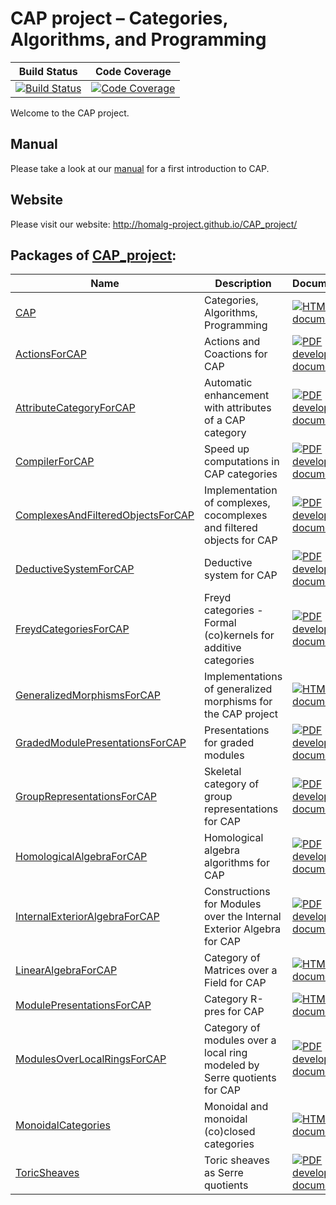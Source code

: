 <!-- BEGIN HEADER -->
# CAP project – Categories, Algorithms, and Programming

| Build Status | Code Coverage |
| ------------ | ------------- |
| [![Build Status][tests-img]][tests-url] | [![Code Coverage][codecov-img]][codecov-url] |

<!-- END HEADER -->

Welcome to the CAP project.

## Manual

Please take a look at our [manual](https://github.com/homalg-project/CAP_project/raw/master/Manual/CAPManual.pdf) for a first introduction to CAP.

## Website

Please visit our website: http://homalg-project.github.io/CAP_project/
<!-- BEGIN FOOTER -->
## Packages of [CAP_project](/../../):
| Name | Description | Documentation |
| ---- | ----------- | ------------- |
| [CAP](CAP) | Categories, Algorithms, Programming | [![HTML stable documentation][docs-CAP-img]][docs-CAP-url] |
| [ActionsForCAP](ActionsForCAP) | Actions and Coactions for CAP | [![PDF development documentation][docs-ActionsForCAP-img]][docs-ActionsForCAP-url] |
| [AttributeCategoryForCAP](AttributeCategoryForCAP) | Automatic enhancement with attributes of a CAP category | [![PDF development documentation][docs-AttributeCategoryForCAP-img]][docs-AttributeCategoryForCAP-url] |
| [CompilerForCAP](CompilerForCAP) | Speed up computations in CAP categories | [![PDF development documentation][docs-CompilerForCAP-img]][docs-CompilerForCAP-url] |
| [ComplexesAndFilteredObjectsForCAP](ComplexesAndFilteredObjectsForCAP) | Implementation of complexes, cocomplexes and filtered objects for CAP | [![PDF development documentation][docs-ComplexesAndFilteredObjectsForCAP-img]][docs-ComplexesAndFilteredObjectsForCAP-url] |
| [DeductiveSystemForCAP](DeductiveSystemForCAP) | Deductive system for CAP | [![PDF development documentation][docs-DeductiveSystemForCAP-img]][docs-DeductiveSystemForCAP-url] |
| [FreydCategoriesForCAP](FreydCategoriesForCAP) | Freyd categories - Formal (co)kernels for additive categories | [![PDF development documentation][docs-FreydCategoriesForCAP-img]][docs-FreydCategoriesForCAP-url] |
| [GeneralizedMorphismsForCAP](GeneralizedMorphismsForCAP) | Implementations of generalized morphisms for the CAP project | [![HTML stable documentation][docs-GeneralizedMorphismsForCAP-img]][docs-GeneralizedMorphismsForCAP-url] |
| [GradedModulePresentationsForCAP](GradedModulePresentationsForCAP) | Presentations for graded modules | [![PDF development documentation][docs-GradedModulePresentationsForCAP-img]][docs-GradedModulePresentationsForCAP-url] |
| [GroupRepresentationsForCAP](GroupRepresentationsForCAP) | Skeletal category of group representations for CAP | [![PDF development documentation][docs-GroupRepresentationsForCAP-img]][docs-GroupRepresentationsForCAP-url] |
| [HomologicalAlgebraForCAP](HomologicalAlgebraForCAP) | Homological algebra algorithms for CAP | [![PDF development documentation][docs-HomologicalAlgebraForCAP-img]][docs-HomologicalAlgebraForCAP-url] |
| [InternalExteriorAlgebraForCAP](InternalExteriorAlgebraForCAP) | Constructions for Modules over the Internal Exterior Algebra for CAP | [![PDF development documentation][docs-InternalExteriorAlgebraForCAP-img]][docs-InternalExteriorAlgebraForCAP-url] |
| [LinearAlgebraForCAP](LinearAlgebraForCAP) | Category of Matrices over a Field for CAP | [![HTML stable documentation][docs-LinearAlgebraForCAP-img]][docs-LinearAlgebraForCAP-url] |
| [ModulePresentationsForCAP](ModulePresentationsForCAP) | Category R-pres for CAP | [![HTML stable documentation][docs-ModulePresentationsForCAP-img]][docs-ModulePresentationsForCAP-url] |
| [ModulesOverLocalRingsForCAP](ModulesOverLocalRingsForCAP) | Category of modules over a local ring modeled by Serre quotients for CAP | [![PDF development documentation][docs-ModulesOverLocalRingsForCAP-img]][docs-ModulesOverLocalRingsForCAP-url] |
| [MonoidalCategories](MonoidalCategories) | Monoidal and monoidal (co)closed categories | [![HTML stable documentation][docs-MonoidalCategories-img]][docs-MonoidalCategories-url] |
| [ToricSheaves](ToricSheaves) | Toric sheaves as Serre quotients | [![PDF development documentation][docs-ToricSheaves-img]][docs-ToricSheaves-url] |

[docs-CAP-img]: https://img.shields.io/badge/HTML-stable-blue.svg
[docs-CAP-url]: https://homalg-project.github.io/CAP_project/CAP/doc/chap0_mj.html

[docs-ActionsForCAP-img]: https://img.shields.io/badge/PDF-dev-blue.svg
[docs-ActionsForCAP-url]: /../../raw/doc/ActionsForCAP.pdf

[docs-AttributeCategoryForCAP-img]: https://img.shields.io/badge/PDF-dev-blue.svg
[docs-AttributeCategoryForCAP-url]: /../../raw/doc/AttributeCategoryForCAP.pdf

[docs-CompilerForCAP-img]: https://img.shields.io/badge/PDF-dev-blue.svg
[docs-CompilerForCAP-url]: /../../raw/doc/CompilerForCAP.pdf

[docs-ComplexesAndFilteredObjectsForCAP-img]: https://img.shields.io/badge/PDF-dev-blue.svg
[docs-ComplexesAndFilteredObjectsForCAP-url]: /../../raw/doc/ComplexesAndFilteredObjectsForCAP.pdf

[docs-DeductiveSystemForCAP-img]: https://img.shields.io/badge/PDF-dev-blue.svg
[docs-DeductiveSystemForCAP-url]: /../../raw/doc/DeductiveSystemForCAP.pdf

[docs-FreydCategoriesForCAP-img]: https://img.shields.io/badge/PDF-dev-blue.svg
[docs-FreydCategoriesForCAP-url]: /../../raw/doc/FreydCategoriesForCAP.pdf

[docs-GeneralizedMorphismsForCAP-img]: https://img.shields.io/badge/HTML-stable-blue.svg
[docs-GeneralizedMorphismsForCAP-url]: https://homalg-project.github.io/CAP_project/GeneralizedMorphismsForCAP/doc/chap0_mj.html

[docs-GradedModulePresentationsForCAP-img]: https://img.shields.io/badge/PDF-dev-blue.svg
[docs-GradedModulePresentationsForCAP-url]: /../../raw/doc/GradedModulePresentationsForCAP.pdf

[docs-GroupRepresentationsForCAP-img]: https://img.shields.io/badge/PDF-dev-blue.svg
[docs-GroupRepresentationsForCAP-url]: /../../raw/doc/GroupRepresentationsForCAP.pdf

[docs-HomologicalAlgebraForCAP-img]: https://img.shields.io/badge/PDF-dev-blue.svg
[docs-HomologicalAlgebraForCAP-url]: /../../raw/doc/HomologicalAlgebraForCAP.pdf

[docs-InternalExteriorAlgebraForCAP-img]: https://img.shields.io/badge/PDF-dev-blue.svg
[docs-InternalExteriorAlgebraForCAP-url]: /../../raw/doc/InternalExteriorAlgebraForCAP.pdf

[docs-LinearAlgebraForCAP-img]: https://img.shields.io/badge/HTML-stable-blue.svg
[docs-LinearAlgebraForCAP-url]: https://homalg-project.github.io/CAP_project/LinearAlgebraForCAP/doc/chap0_mj.html

[docs-ModulePresentationsForCAP-img]: https://img.shields.io/badge/HTML-stable-blue.svg
[docs-ModulePresentationsForCAP-url]: https://homalg-project.github.io/CAP_project/ModulePresentationsForCAP/doc/chap0_mj.html

[docs-ModulesOverLocalRingsForCAP-img]: https://img.shields.io/badge/PDF-dev-blue.svg
[docs-ModulesOverLocalRingsForCAP-url]: /../../raw/doc/ModulesOverLocalRingsForCAP.pdf

[docs-MonoidalCategories-img]: https://img.shields.io/badge/HTML-stable-blue.svg
[docs-MonoidalCategories-url]: https://homalg-project.github.io/CAP_project/MonoidalCategories/doc/chap0_mj.html

[docs-ToricSheaves-img]: https://img.shields.io/badge/PDF-dev-blue.svg
[docs-ToricSheaves-url]: /../../raw/doc/ToricSheaves.pdf

[tests-img]: https://github.com/homalg-project/CAP_project/workflows/Tests/badge.svg?branch=master
[tests-url]: https://github.com/homalg-project/CAP_project/actions?query=workflow%3ATests+branch%3Amaster

[codecov-img]: https://codecov.io/gh/homalg-project/CAP_project/branch/master/graph/badge.svg
[codecov-url]: https://codecov.io/gh/homalg-project/CAP_project
<!-- END FOOTER -->
